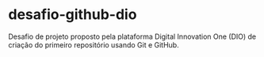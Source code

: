 # desafio-github-dio
Desafio de projeto proposto pela plataforma Digital Innovation One (DIO) de criação do primeiro repositório usando Git e GitHub.
